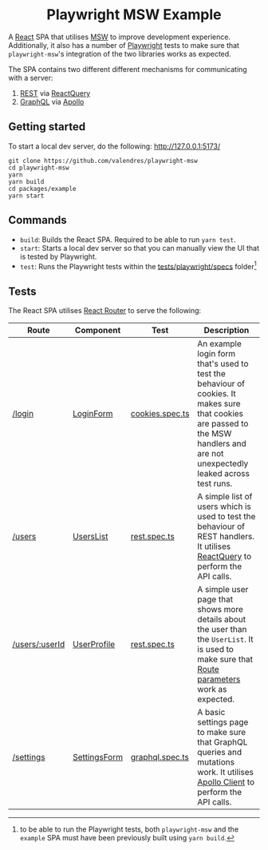 <h1 align="center">Playwright MSW Example</h1>

A [React](https://reactjs.org/) SPA that utilises [MSW](https://mswjs.io/) to improve development experience. Additionally, it also has a number of [Playwright](https://playwright.dev/) tests to make sure that `playwright-msw`'s integration of the two libraries works as expected.

The SPA contains two different different mechanisms for communicating with a server:

1. [REST](https://restfulapi.net/) via [ReactQuery](https://tanstack.com/query)
2. [GraphQL](https://graphql.org/) via [Apollo](https://www.apollographql.com/docs/react/)

## Getting started

To start a local dev server, do the following: http://127.0.0.1:5173/

```shell
git clone https://github.com/valendres/playwright-msw
cd playwright-msw
yarn
yarn build
cd packages/example
yarn start
```

## Commands

- `build`: Builds the React SPA. Required to be able to run `yarn test`.
- `start`: Starts a local dev server so that you can manually view the UI that is tested by Playwright.
- `test`: Runs the Playwright tests within the [tests/playwright/specs](https://github.com/valendres/playwright-msw/blob/main/packages/example/tests/playwright/specs) folder[^requirements]

[^requirements]: to be able to run the Playwright tests, both `playwright-msw` and the `example` SPA must have been previously built using `yarn build`.

## Tests

The React SPA utilises [React Router](https://reactrouter.com/en/main) to serve the following:

| Route                                                                              | Component                                          | Test                                                        | Description                                                                                                                                                                                                    |
| ---------------------------------------------------------------------------------- | -------------------------------------------------- | ----------------------------------------------------------- | -------------------------------------------------------------------------------------------------------------------------------------------------------------------------------------------------------------- |
| [/login](http://127.0.0.1:5173/login)                                              | [LoginForm](./src/components/login-form.tsx)       | [cookies.spec.ts](./tests/playwright/specs/cookies.spec.ts) | An example login form that's used to test the behaviour of cookies. It makes sure that cookies are passed to the MSW handlers and are not unexpectedly leaked across test runs.                                |
| [/users](http://127.0.0.1:5173/users)                                              | [UsersList](./src/components//users-list.tsx)      | [rest.spec.ts](./tests/playwright/specs/rest.spec.ts)       | A simple list of users which is used to test the behaviour of REST handlers. It utilises [ReactQuery](https://tanstack.com/query) to perform the API calls.                                                    |
| [/users/:userId](http://127.0.0.1:5173/users/b44e89e4-3254-415e-b14a-441166616b20) | [UserProfile](./src/components/user-profile.tsx)   | [rest.spec.ts](./tests/playwright/specs/rest.spec.ts)       | A simple user page that shows more details about the user than the `UserList`. It is used to make sure that [Route parameters](https://expressjs.com/en/guide/routing.html#route-parameters) work as expected. |
| [/settings](http://127.0.0.1:5173/settings)                                        | [SettingsForm](./src/components/settings-form.tsx) | [graphql.spec.ts](./tests/playwright/specs/graphql.ts)      | A basic settings page to make sure that GraphQL queries and mutations work. It utilises [Apollo Client](https://www.apollographql.com/docs/react/) to perform the API calls.                                   |
